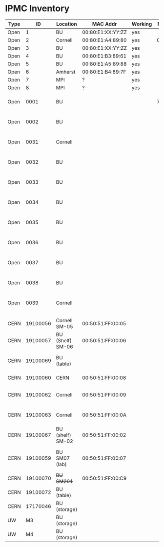 # IPMC Inventory 
| Type | ID       | Location         | MAC Addr          | Working | FW Ver? | Owner | notes                               |
|------|----------|------------------|-------------------|---------|---------|-------|-------------------------------------|
| Open | 1        | BU               | 00:80:E1:XX:YY:ZZ | yes     |         | BU    | 1p0                                 |
| Open | 2        | Cornell          | 00:80:E1:A4:89:80 | yes     | 09483ec | BU    | 1p0                                 |
| Open | 3        | BU               | 00:80:E1:XX:YY:ZZ | yes     |         | BU    | 1p0                                 |
| Open | 4        | BU               | 00:80:E1:B3:89:61 | yes     |         | BU    | 1p0                                 |
| Open | 5        | BU               | 00:80:E1:A5:89:88 | yes     |         | BU    | 1p0                                 |
| Open | 6        | Amherst          | 00:80:E1:B4:89:7F | yes     |         | BU    | 1p0                                 |
| Open | 7        | MPI              | ?                 | yes     |         | BU    | 1p0                                 |
| Open | 8        | MPI              | ?                 | yes     |         | BU    | 1p0                                 |
| Open | 0001     | BU               |                   |         | 793b6f9 |       | 1p1; jumpers moved                  |
| Open | 0002     | BU               |                   |         |         |       | 1p1; jumpers moved                  |
| Open | 0031     | Cornell          |                   |         |         |       | 1p1; jumpers moved                  |
| Open | 0032     | BU               |                   |         |         |       | 1p1; jumpers moved                  |
| Open | 0033     | BU               |                   |         |         |       | 1p1; jumpers moved                  |
| Open | 0034     | BU               |                   |         |         |       | 1p1; jumpers moved                  |
| Open | 0035     | BU               |                   |         |         |       | 1p1; jumpers moved                  |
| Open | 0036     | BU               |                   |         |         |       | 1p1; jumpers moved                  |
| Open | 0037     | BU               |                   |         |         |       | 1p1; jumpers moved                  |
| Open | 0038     | BU               |                   |         |         |       | 1p1; jumpers moved                  |
| Open | 0039     | Cornell          |                   |         |         |       | 1p1; jumpers moved                  |
|      |          |                  |                   |         |         |       |                                     |
|      |          |                  |                   |         |         |       |                                     |
| CERN | 19100056 | Cornell SM-05    | 00:50:51:FF:00:05 |         |         |       |                                     |
| CERN | 19100057 | BU (Shelf) SM-06 | 00:50:51:FF:00:06 |         |         |       |                                     |
| CERN | 19100069 | BU (table)       |                   |         |         |       | dead for now (wait on programmer)   |
| CERN | 19100060 | CERN             | 00:50:51:FF:00:08 |         |         |       | In SM#8 at CERN                     |
| CERN | 19100062 | Cornell          | 00:50:51:FF:00:09 |         |         |       | Assigned to SM009 not installed     |
| CERN | 19100063 | Cornell          | 00:50:51:FF:00:0A |         |         |       | Assigned to SM010 not installed     |
| CERN | 19100067 | BU (shelf) SM-02 | 00:50:51:FF:00:02 |         |         |       | Final IPMC in SM002.                |
| CERN | 19100059 | BU SM07 (lab)    | 00:50:51:FF:00:07 |         |         |       | Final IPMC in SM007 (unknown state) |
| CERN | 19100070 | ~~BU SM201~~     | 00:50:51:FF:00:C9 |         |         |       | Dev FW                              |
| CERN | 19100072 | BU (table)       |                   |         |         |       | Put in SM003                        |
| CERN | 17170046 | BU (storage)     |                   |         |         |       | totally borked                      |
| UW   | M3       | BU (storage)     |                   |         |         |       | Used for testing                    |
| UW   | M4       | BU (storage)     |                   |         |         |       |                                     |


[//]: # "=== CERN ==="
[//]: # "|| ID || Location || MAC || IP || FW ||  History || "
[//]: # "|| 19100056 || Cornell SM-05 || 00:50:51:FF:00:05 || -DHCP- (@BU 192.168.20.5) ||  || || "
[//]: # "|| 19100057 || BU (Shelf) SM-06 || 00:50:51:FF:00:06 || -DHCP- (@BU 192.168.20.6) ||  || || "
[//]: # "|| 19100069 || BU (table) || || ||  || dead for now (wait on programmer) || "
[//]: # "|| 19100060 || CERN || 00:50:51:FF:00:08 || -DHCP-  || || In SM#8 at CERN || "
[//]: # "|| 19100062 || Cornell || 00:50:51:FF:00:09 || 192.168.20.62 || ||  Assigned to SM009 not installed || "
[//]: # "|| 19100063 || Cornell || 00:50:51:FF:00:0A || 192.168.20.63 || ||  Assigned to SM010 not installed || "
[//]: # "|| 19100067 || BU (shelf) SM-02 || 00:50:51:FF:00:02 || 192.168.20.67 || ||  Final IPMC in SM002. || "
[//]: # "|| 19100059 || BU SM07 (lab)|| 00:50:51:FF:00:07 || 192.168.20.69 || ||  Final IPMC in SM007 (unkown state) ||"
[//]: # "|| 19100070 || BU SM201 || 00:50:51:FF:00:C9 || 192.168.20.201 || hpm1all-SM-201-2020-10-06.img ||  Dev FW ||"
[//]: # "|| 19100072 || BU (table) || || 192.168.20.72 || || Put in SM003||"
[//]: # "|| 17170046 || BU (storage) || || -  || || totally borked ||"
